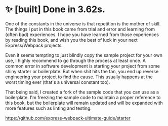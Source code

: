 # ✨ [built] Done in 3.62s.

One of the constants in the universe is that repetition is the mother of skill. The things I put in this book came from
trial and error and learning from (often bad) experiences. I hope you have learned from those experiences by reading 
this book, and wish you the best of luck in your next Express/Webpack projects.
 
Even it seems tempting to just blindly copy the sample project for your own use, I highly recommend to go through the 
process at least once. A common error in software development is starting your project from some shiny starter or
boilerplate. But when shit hits the fan, you end up reverse engineering your project to find the cause. This usually
happens at the worst timing ever (that's a universal constant too).

That being said, I created a fork of the sample code that you can use as a boilerplate. I'm freezing the 
sample code to maintain a proper reference to this book, but the boilerplate will remain updated and will be expanded
 with more features such as linting and testing.

https://github.com/express-webpack-ultimate-guide/starter

